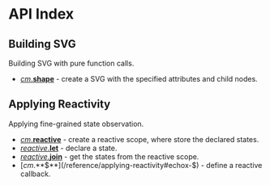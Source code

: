 # API Index

## Building SVG

Building SVG with pure function calls.

- [_cm_.**shape**](/reference/building-ui#echox-html) - create a SVG with the specified attributes and child nodes.

## Applying Reactivity

Applying fine-grained state observation.

- [_cm_.**reactive**](/reference/applying-reactivity#echox-reactive) - create a reactive scope, where store the declared states.
- [_reactive_.**let**](/reference/applying-reactivity#reactive-let) - declare a state.
- [_reactive_.**join**](/reference/applying-reactivity#reactive-join) - get the states from the reactive scope.
- [_cm_.**$**](/reference/applying-reactivity#echox-$) - define a reactive callback.
